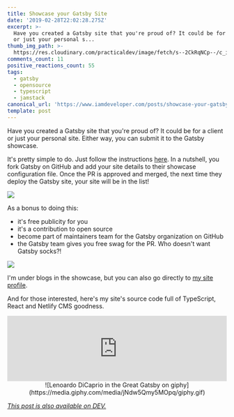 ```yaml
---
title: Showcase your Gatsby Site
date: '2019-02-28T22:02:28.275Z'
excerpt: >-
  Have you created a Gatsby site that you're proud of? It could be for a client
  or just your personal s...
thumb_img_path: >-
  https://res.cloudinary.com/practicaldev/image/fetch/s--2CkRqNCp--/c_imagga_scale,f_auto,fl_progressive,h_420,q_auto,w_1000/https://thepracticaldev.s3.amazonaws.com/i/epig0488nwfmsdm59t48.png
comments_count: 11
positive_reactions_count: 55
tags:
  - gatsby
  - opensource
  - typescript
  - jamstack
canonical_url: 'https://www.iamdeveloper.com/posts/showcase-your-gatsby-site-266/'
template: post
---
```

Have you created a Gatsby site that you're proud of? It could be for a client or just your personal site. Either way, you can submit it to the Gatsby showcase.

It's pretty simple to do. Just follow the instructions [here](https://www.gatsbyjs.org/contributing/site-showcase-submissions/). In a nutshell, you fork Gatsby on GitHub and add your site details to their showcase configuration file. Once the PR is approved and merged, the next time they deploy the Gatsby site, your site will be in the list!

![](https://thepracticaldev.s3.amazonaws.com/i/1qyylin8phaa942uauik.png)

As a bonus to doing this:

* it's free publicity for you
* it's a contribution to open source
* become part of maintainers team for the Gatsby organization on GitHub
* the Gatsby team gives you free swag for the PR. Who doesn't want Gatsby socks?!

![](https://thepracticaldev.s3.amazonaws.com/i/dywep9yqgqj2rkiluc9o.png)

I'm under blogs in the showcase, but you can also go directly to [my site profile](https://www.gatsbyjs.org/showcase/www.iamdeveloper.com).


And for those interested, here's my site's source code full of TypeScript, React and Netlify CMS goodness.


<iframe class="liquidTag" src="https://dev.to/embed/github?args=https%3A%2F%2Fgithub.com%2Fnickytonline%2Fwww.iamdeveloper.com" style="border: 0; width: 100%;"></iframe>


<center>
![Lenoardo DiCaprio in the Great Gatsby on giphy](https://media.giphy.com/media/jNdw5Qmy5MOpq/giphy.gif)
</center>






*[This post is also available on DEV.](https://dev.to/nickytonline/showcase-your-gatsby-site-266)*


<script>
const parent = document.getElementsByTagName('head')[0];
const script = document.createElement('script');
script.type = 'text/javascript';
script.src = 'https://cdnjs.cloudflare.com/ajax/libs/iframe-resizer/4.1.1/iframeResizer.min.js';
script.charset = 'utf-8';
script.onload = function() {
    window.iFrameResize({}, '.liquidTag');
};
parent.appendChild(script);
</script>    
